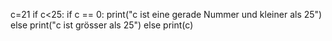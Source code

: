 c=21
if c<25:
   if c == 0:
       print("c ist eine gerade Nummer und kleiner als 25")
   else print("c ist grösser als 25")
else
   print(c)
